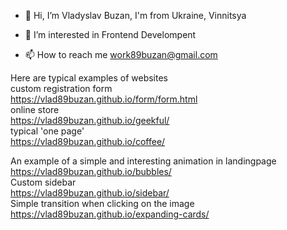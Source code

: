 - 👋 Hi, I’m Vladyslav Buzan, I'm from Ukraine, Vinnitsya
- 👀 I’m interested in Frontend Develompent

- 📫 How to reach me work89buzan@gmail.com

Here are typical examples of websites </br>
custom registration form  </br>
https://vlad89buzan.github.io/form/form.html  </br>
online store  </br>
https://vlad89buzan.github.io/geekful/  </br>
typical 'one page'  </br>
https://vlad89buzan.github.io/coffee/  </br>

An example of a simple and interesting animation in landingpage  </br>
https://vlad89buzan.github.io/bubbles/  </br>
Custom sidebar  </br>
https://vlad89buzan.github.io/sidebar/  </br>
Simple transition when clicking on the image  </br>
https://vlad89buzan.github.io/expanding-cards/  </br>


